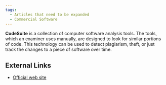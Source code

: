 ```yaml
---
tags:
  - Articles that need to be expanded
  - Commercial Software
---
```

**CodeSuite** is a collection of computer software analysis tools. The
tools, which an examiner uses manually, are designed to look for similar
portions of code. This technology can be used to detect plagiarism,
theft, or just track the changes to a piece of software over time.

## External Links

* [Official web site](http://www.safe-corp.com/)
